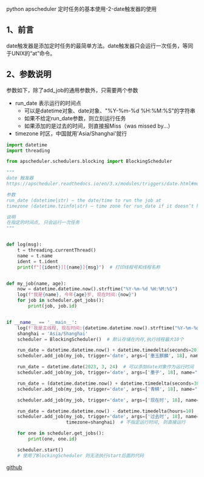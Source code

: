python apscheduler 定时任务的基本使用-2-date触发器的使用

## 1、前言

date触发器是添加定时任务的最简单方法。date触发器只会运行一次任务，等同于UNIX的“at”命令。

## 2、参数说明

参数如下，除了add_job的通用参数外，只需要两个参数

- run_date 表示运行的时间点
  - 可以是datetime对象、date对象、"%Y-%m-%d %H:%M:%S"的字符串
  - 如果不给定run_date参数，则立刻运行任务
  - 如果添加的是过去的时间，则直接报Miss（was missed by...）
- timezone 时区，中国就用'Asia/Shanghai'就行

```python
import datetime
import threading

from apscheduler.schedulers.blocking import BlockingScheduler

"""
date 触发器
https://apscheduler.readthedocs.io/en/3.x/modules/triggers/date.html#module-apscheduler.triggers.date

参数
run_date (datetime|str) – the date/time to run the job at
timezone (datetime.tzinfo|str) – time zone for run_date if it doesn’t have one already

说明
在指定的时间点, 只会运行一次任务
"""


def log(msg):
    t = threading.currentThread()
    name = t.name
    ident = t.ident
    print(f"[{ident}][{name}]{msg}")  # 打印线程号和线程名称


def my_job(name, age):
    now = datetime.datetime.now().strftime("%Y-%m-%d %H:%M:%S")
    log(f"我是{name}, 今年{age}岁, 现在时间:{now}")
    for job in scheduler.get_jobs():
        print(job, job.id)


if __name__ == '__main__':
    log(f'我是主线程, 现在时间:{datetime.datetime.now().strftime("%Y-%m-%d %H:%M:%S")}')
    shanghai = 'Asia/Shanghai'
    scheduler = BlockingScheduler()  # 默认存储在内存,执行线程最大10个

    run_date = datetime.datetime.now() + datetime.timedelta(seconds=20)  # 可以添加datetime对象作为运行时间
    scheduler.add_job(my_job, trigger='date', args=['墨玉麒麟', 18], name="墨玉麒麟JOB", run_date=run_date, timezone=shanghai)

    run_date = datetime.date(2023, 3, 24)  # 可以添加date对象作为运行时间
    scheduler.add_job(my_job, trigger='date', args=['墨子', 18], name="墨子JOB", run_date=run_date, timezone=shanghai)

    run_date = (datetime.datetime.now() + datetime.timedelta(seconds=30)).strftime("%Y-%m-%d %H:%M:%S")  # 可以添加字符串作为运行时间
    scheduler.add_job(my_job, trigger='date', args=['青鳞', 18], name="青鳞JOB", run_date=run_date, timezone=shanghai)

    scheduler.add_job(my_job, trigger='date', args=['现在时', 18], name="现在时", timezone=shanghai)  # 不指定运行时间, 则直接运行

    run_date = datetime.datetime.now() - datetime.timedelta(hours=10)  # 可以添加datetime对象作为运行时间 添加过去的时间, 则直接报Miss
    scheduler.add_job(my_job, trigger='date', args=['过去时', 18], name="过去时", run_date=run_date,
                      timezone=shanghai)  # 不指定运行时间, 则直接运行

    for one in scheduler.get_jobs():
        print(one, one.id)

    scheduler.start()
    # 使用了BlockingScheduler 则无法执行start后面的代码

```

[github](https://github.com/rainbow-tan/learn-apscheduler)